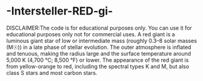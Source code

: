 # -Intersteller-RED-gi-
DISCLAIMER:The code is for educational purposes only. You can use it for educational purposes only not for commercial uses.     A red giant is a luminous giant star of low or intermediate mass (roughly 0.3–8 solar masses (M☉)) in a late phase of stellar evolution. The outer atmosphere is inflated and tenuous, making the radius large and the surface temperature around 5,000 K (4,700 °C; 8,500 °F) or lower. The appearance of the red giant is from yellow-orange to red, including the spectral types K and M, but also class S stars and most carbon stars.
